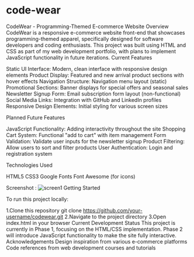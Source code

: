 # code-wear
CodeWear - Programming-Themed E-commerce Website
Overview
CodeWear is a responsive e-commerce website front-end that showcases programming-themed apparel, specifically designed for software developers and coding enthusiasts. This project was built using HTML and CSS as part of my web development portfolio, with plans to implement JavaScript functionality in future iterations.
Current Features

Static UI Interface: Modern, clean interface with responsive design elements
Product Display: Featured and new arrival product sections with hover effects
Navigation Structure: Navigation menu layout (static)
Promotional Sections: Banner displays for special offers and seasonal sales
Newsletter Signup Form: Email subscription form layout (non-functional)
Social Media Links: Integration with GitHub and LinkedIn profiles
Responsive Design Elements: Initial styling for various screen sizes

Planned Future Features

JavaScript Functionality: Adding interactivity throughout the site
Shopping Cart System: Functional "add to cart" with item management
Form Validation: Validate user inputs for the newsletter signup
Product Filtering: Allow users to sort and filter products
User Authentication: Login and registration system

Technologies Used

HTML5
CSS3
Google Fonts
Font Awesome (for icons)

Screenshot :
![screen1](https://github.com/user-attachments/assets/0f2c43e8-915d-4659-8617-1936117c4317)
Getting Started

To run this project locally:

 1.Clone this repository
  git clone https://github.com/your-username/codewear.git
 2.Navigate to the project directory
 3.Open index.html in your browser
 Current Development Status
This project is currently in Phase 1, focusing on the HTML/CSS implementation. Phase 2 will introduce JavaScript functionality to make the site fully interactive.
Acknowledgements
Design inspiration from various e-commerce platforms
Code references from web development courses and tutorials

